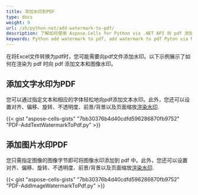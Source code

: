 ```yaml
---
title: 添加水印到PDF
type: docs
weight: 9
url: /zh/python-net/add-watermark-to-pdf/
description: 了解如何使用 Aspose.Cells for Python via .NET API 向 pdf 添加水印。
keywords: Python add watermark to pdf, add watermark to pdf Pyton via NET, insert watermark to pdf
---
```

在将Excel文件转换为pdf时，您可能需要向pdf文件添加水印。以下示例展示了如何在渲染为 pdf 时向 pdf 添加文本和图像水印。

##   **添加文字水印为PDF**

您可以通过指定文本和相应的字体轻松地向pdf添加文本水印。此外，您还可以设置对齐、偏移、旋转、不透明度、前景/背景以及页面缩放[渲染水印](https://reference.aspose.com/cells/python-net/aspose.cells.rendering/renderingwatermark/).

{{< gist "aspose-cells-gists" "7bb30376b4d40cdfd596286870fb9752" "PDF-AddTextWatermarkToPdf.py" >}}

##  **添加图片水印PDF**

您只需指定图像的图像字节即可将图像水印添加到 pdf 中。此外，您还可以设置对齐、偏移、旋转、不透明度、前景/背景以及页面缩放[渲染水印](https://reference.aspose.com/cells/python-net/aspose.cells.rendering/renderingwatermark/).

{{< gist "aspose-cells-gists" "7bb30376b4d40cdfd596286870fb9752" "PDF-AddImageWatermarkToPdf.py" >}}

